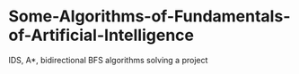 # Some-Algorithms-of-Fundamentals-of-Artificial-Intelligence
IDS, A*, bidirectional BFS algorithms solving a project
